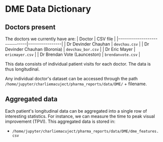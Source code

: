 # DME Data Dictionary

## Doctors present
The doctors we currently have are:
| Doctor                        | CSV file        |
|-------------------------------|-----------------|
| Dr Devinder Chauhan           | `devchau.csv`     |
| Dr Devinder Chauhan (Boronia) | `devchau_bor.csv` |
| Dr Eric Mayer                 | `ericmayer.csv`   |
| Dr Brendan Vote (Launceston)  | `brendanvote.csv` |

This data consists of individual patient visits for each doctor. The data is thus longitudinal.

Any individual doctor's dataset can be accessed through the path `/home/jupyter/charliemacuject/pharma_reports/data/DME/` + filename.

## Aggregated data
Each patient's longitudinal data can be aggregated into a single row of interesting statistics. 
For instance, we can measure the time to peak visual improvement (TPVI). This aggregated data is stored in:
* `/home/jupyter/charliemacuject/pharma_reports/data/DME/dme_features.csv`

